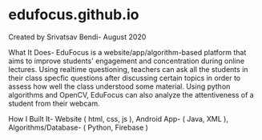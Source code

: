 # edufocus.github.io
Created by Srivatsav Bendi- August 2020

What It Does-
EduFocus is a website/app/algorithm-based platform that aims to improve students' engagement and concentration during online lectures. Using realtime questioning, teachers can ask all the students in their class specfic questions after discussing certain topics in order to assess how well the class understood some material. Using python algorithms and OpenCV, EduFocus can also analyze the attentiveness of a student from their webcam.

How I Built It-
Website ( html, css, js ), Android App- ( Java, XML ), Algorithms/Database- ( Python, Firebase )
